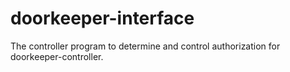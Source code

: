 # doorkeeper-interface
The controller program to determine and control authorization for doorkeeper-controller.
